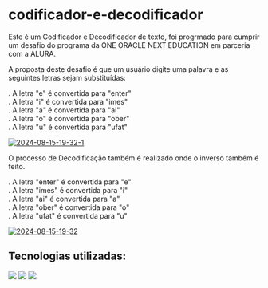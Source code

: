# codificador-e-decodificador

Este é um Codificador e Decodificador de texto, foi progrmado para cumprir um desafio do programa da ONE ORACLE NEXT EDUCATION em parceria com a ALURA.

A proposta deste desafio é que um usuário digite uma palavra  e as seguintes letras sejam substituídas:

. A letra "e" é convertida para "enter"  
. A letra "i" é convertida para "imes"  
. A letra "a" é convertida para "ai"  
. A letra "o" é convertida para "ober"  
. A letra "u" é convertida para "ufat"

<a href="https://ibb.co/5kh51Jr"><img src="https://i.ibb.co/9hHqpdb/2024-08-15-19-32-1.png" alt="2024-08-15-19-32-1" border="0"></a>

O processo de Decodificação também é realizado onde o inverso também é feito.

. A letra "enter" é convertida para "e"  
. A letra "imes" é convertida para "i"  
. A letra "ai" é convertida para "a"  
. A letra "ober" é convertida para "o"  
. A letra "ufat" é convertida para "u"

<a href="https://ibb.co/zb3LnnZ"><img src="https://i.ibb.co/mtnYDD4/2024-08-15-19-32.png" alt="2024-08-15-19-32" border="0"></a>

## Tecnologias utilizadas:

<div>
  <img src="https://img.shields.io/badge/HTML-239120?style=for-the-badge&logo=html5&logoColor=white">
  <img src="https://img.shields.io/badge/CSS-239120?&style=for-the-badge&logo=css3&logoColor=white">
  <img src="https://img.shields.io/badge/JavaScript-F7DF1E?style=for-the-badge&logo=javascript&logoColor=black">
</div>
